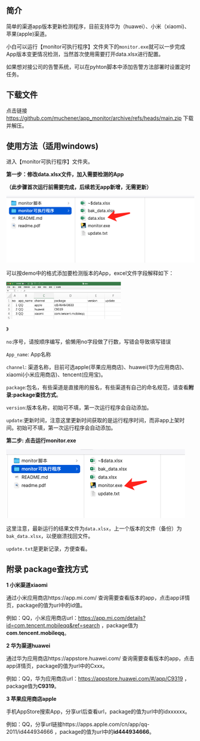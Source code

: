 ## 简介

简单的渠道app版本更新检测程序，目前支持华为（huawei）、小米（xiaomi)、苹果(apple)渠道。

小白可以运行【monitor可执行程序】文件夹下的`monitor.exe`就可以一步完成App版本变更情况检测，当然首次使用需要打开data.xlsx进行配置。

如果想对接公司的告警系统，可以在pyhton脚本中添加告警方法部署时设置定时任务。

## 下载文件

点击链接 https://github.com/muchener/app_monitor/archive/refs/heads/main.zip 下载并解压。

## 使用方法（适用windows)

进入【monitor可执行程序】文件夹。

**第一步：修改data.xlsx文件，加入需要检测的App**

**（此步骤首次运行前需要完成，后续若无app新增，无需更新）**

![image-20210624175408230](readme/image-20210624175408230.png)

可以按demo中的格式添加要检测版本的App，excel文件字段解释如下：

<img src="readme/QQ20210624-181203@2x.png" alt="QQ20210624-181203@2x" style="zoom:30%;" />

》

`no`:序号，请按顺序编写，偷懒用no字段做了行数，写错会导致填写错误

`App_name`: App名称

`channel`:  渠道名称，目前可选apple(苹果应用商店)、huawei(华为应用商店)、xiaomi(小米应用商店)、tencent(应用宝)。

`package`:包名，有些渠道是直接用的报名，有些渠道有自己的命名规范，请查看**附录:package查找方式**。

`version`:版本名称，初始可不填，第一次运行程序会自动添加。

`update`:更新时间，注意这里更新时间获取的是运行程序时间，而非app上架时间。初始可不填，第一次运行程序会自动添加。

**第二步: 点击运行monitor.exe**

![QQ20210624-175625](readme/QQ20210624-175625.png)

这里注意，最新运行的结果文件为`data.xlsx`，上一个版本的文件（备份）为`bak_data.xlsx`，以便崩溃找回文件。

`update.txt`是更新记录，方便查看。



## 附录 package查找方式

**1 小米渠道xiaomi**

通过小米应用商店https://app.mi.com/ 查询需要查看版本的app，点击app详情页，package的值为url中的id值。

例如：QQ，小米应用商店url：https://app.mi.com/details?id=com.tencent.mobileqq&ref=search ，package值为**com.tencent.mobileqq**。

**2 华为渠道huawei**

通过华为应用商店https://appstore.huawei.com/ 查询需要查看版本的app，点击app详情页，package的值为url中的Cxxx。

例如：QQ，华为应用商店url：https://appstore.huawei.com/#/app/C9319 ，package值为**C9319**。

**3 苹果应用商店apple**

手机AppStore搜索App，分享url后查看url，package的值为url中的idxxxxxx。

例如：QQ，分享url链接https://apps.apple.com/cn/app/qq-2011/id444934666 ，package的值为url中的**id444934666**。

